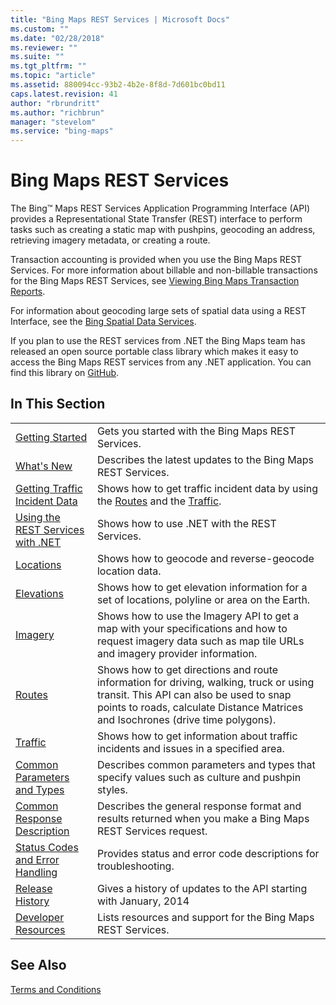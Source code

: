 ```yaml
---
title: "Bing Maps REST Services | Microsoft Docs"
ms.custom: ""
ms.date: "02/28/2018"
ms.reviewer: ""
ms.suite: ""
ms.tgt_pltfrm: ""
ms.topic: "article"
ms.assetid: 880094cc-93b2-4b2e-8f8d-7d601bc0bd11
caps.latest.revision: 41
author: "rbrundritt"
ms.author: "richbrun"
manager: "stevelom"
ms.service: "bing-maps"
---
```

# Bing Maps REST Services

The Bing™ Maps REST Services Application Programming Interface (API) provides a Representational State Transfer (REST) interface to perform tasks such as creating a static map with pushpins, geocoding an address, retrieving imagery metadata, or creating a route.  
  
Transaction accounting is provided when you use the Bing Maps REST Services. For more information about billable and non-billable transactions for the Bing Maps REST Services, see [Viewing Bing Maps Transaction Reports](http://msdn.microsoft.com/en-us/library/ff859477.aspx).  

For information about geocoding large sets of spatial data using a REST Interface, see the [Bing Spatial Data Services](http://msdn.microsoft.com/en-us/library/ff701734.aspx).  

If you plan to use the REST services from .NET the Bing Maps team has released an open source portable class library which makes it easy to access the Bing Maps REST services from any .NET application. You can find this library on [GitHub](https://github.com/Microsoft/BingMapsRESTToolkit/).  
  
## In This Section  
  
|||  
|-|-|  
|[Getting Started](getting-started-with-the-bing-maps-rest-services.md)|Gets you started with the Bing Maps REST Services.|  
|[What's New](whats-new-rest-services.md)|Describes the latest updates to the Bing Maps REST Services.|  
|[Getting Traffic Incident Data](getting-traffic-incident-data.md)|Shows how to get traffic incident data by using the [Routes](routes/index.md) and the [Traffic](traffic/index.md).|  
|[Using the REST Services with .NET](../rest-services/using-the-rest-services-with-net.md)|Shows how to use .NET with the REST Services.|  
|[Locations](locations/index.md)|Shows how to geocode and reverse-geocode location data.|  
|[Elevations](elevations/index.md)|Shows how to get elevation information for a set of locations, polyline or area on the Earth.|  
|[Imagery](imagery/index.md)|Shows how to use the Imagery API to get a map with your specifications and how to request imagery data such as map tile URLs and imagery provider information.|  
|[Routes](routes/index.md)|Shows how to get directions and route information for driving, walking, truck or using transit. This API can also be used to snap points to roads, calculate Distance Matrices and Isochrones (drive time polygons).|  
|[Traffic](traffic/index.md)|Shows how to get information about traffic incidents and issues in a specified area.|  
|[Common Parameters and Types](common-parameters-and-types/index.md)|Describes common parameters and types that specify values such as culture and pushpin styles.|  
|[Common Response Description](common-response-description.md)|Describes the general response format and results returned when you make a Bing Maps REST Services request.|  
|[Status Codes and Error Handling](status-codes-and-error-handling.md)|Provides status and error code descriptions for troubleshooting.|  
|[Release History](release-history.md)|Gives a history of updates to the API starting with January, 2014|  
|[Developer Resources](developer-resources.md)|Lists resources and support for the Bing Maps REST Services.|  
  
## See Also  
 [Terms and Conditions](http://www.microsoft.com/maps/product/terms.html)